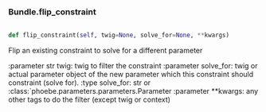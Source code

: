 ### Bundle.flip_constraint

```py

def flip_constraint(self, twig=None, solve_for=None, **kwargs)

```



Flip an existing constraint to solve for a different parameter

:parameter str twig: twig to filter the constraint
:parameter solve_for: twig or actual parameter object of the new
    parameter which this constraint should constraint (solve for).
:type solve_for: str or :class:`phoebe.parameters.parameters.Parameter
:parameter **kwargs: any other tags to do the filter
    (except twig or context)

